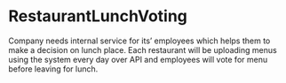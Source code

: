 # RestaurantLunchVoting
Company needs internal service for its’ employees which helps them to make a decision on lunch place. Each restaurant will be uploading menus using the system every day over API and employees will vote for menu before leaving for lunch.
